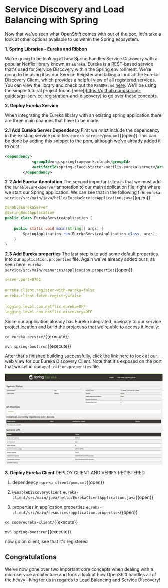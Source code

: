 # Service Discovery and Load Balancing with Spring

Now that we've seen what OpenShift comes with out of the box, let's take a look at other options available to us within the Spring ecosystem.

**1. Spring Libraries - Eureka and Ribbon**

We're going to be looking at how Spring handles Service Discovery with a popular Netflix library known as `Eureka`. Eureka is a REST-based service that's used for Service Discovery within the Spring environment. We're going to be using it as our Service Reigster and taking a look at the Eureka Discovery Client, which provides a helpful view of all registered services. You can view the library and check out the `README.md` [here](https://github.com/Netflix/eureka).
We'll be using the simple tutorial project found [here])https://github.com/spring-guides/gs-service-registration-and-discovery) to go over these concepts.

**2. Deploy Eureka Service**

When integrating the Eureka library with an existing spring application there are three main changes that have to be made.

**2.1 Add Eureka Server Dependency**
First we must include the dependency in the existing service pom file. ``eureka-service/pom.xml``{{open}}
This can be done by adding this snippet to the pom, although we've already added it to ours:

```xml
<dependency>
			<groupId>org.springframework.cloud</groupId>
			<artifactId>spring-cloud-starter-netflix-eureka-server</artifactId>
		</dependency>
```

**2.2 Add Eureka Annotation**
The second important step is that we must add the `@EnableEurekaServer` annotation to our main application file, right where we start our Spring application. We can see that in the following file: ``eureka-service/src/main/java/hello/EurekaServiceApplication.java``{{open}}

```java
@EnableEurekaServer
@SpringBootApplication
public class EurekaServiceApplication {
    
    public static void main(String[] args) {
        SpringApplication.run(EurekaServiceApplication.class, args);
    }
}
```

**2.3 Add Eureka properties**
The last step is to add some default properties into our `application.properties` file. Again we've already added ours, as seen here: ``eureka-service/src/main/resources/application.properties``{{open}}

```yaml
server.port=8761

eureka.client.register-with-eureka=false
eureka.client.fetch-registry=false

logging.level.com.netflix.eureka=OFF
logging.level.com.netflix.discovery=OFF
```
Since our application already has Eureka integrated, navigate to our service project location and build the project so that we're able to access it locally:

``cd eureka-service/``{{execute}}

``mvn spring-boot:run``{{execute}}

After that's finished building successfully, click the link [here](https://[[HOST_SUBDOMAIN]]-8761-[[KATACODA_HOST]].environments.katacoda.com/) to look at our web view for our Eureka Discovery Client. Note that it's exposed on the port that we set in our `application.properties` file.

![Eureka client](../../assets/middleware/rhoar-microservices/eureka-client.png)


**3. Deploy Eureka Client**
DEPLOY CLIENT AND VERIFY REGISTERED

1. dependency
``eureka-client/pom.xml``{{open}}

2. `@EnableDiscoveryClient`
``eureka-client/src/main/java/hello/EurekaClientApplication.java``{{open}}

3. properties in application.properties
``eureka-client/src/main/resources/application.properties``{{open}}



``cd code/eureka-client/``{{execute}}

``mvn spring-boot:run``{{execute}}

now go on client, see that it's registered

<!-- 
https://spring.io/guides/gs/service-registration-and-discovery/

http://www.baeldung.com/spring-cloud-netflix-eureka
http://www.baeldung.com/spring-cloud-rest-client-with-netflix-ribbon

 -->

## Congratulations

We've now gone over two important core concepts when dealing with a microservice architecture and took a look at how OpenShift handles all of the heavy lifting for us in regards to Load Balancing and Service Discovery!
